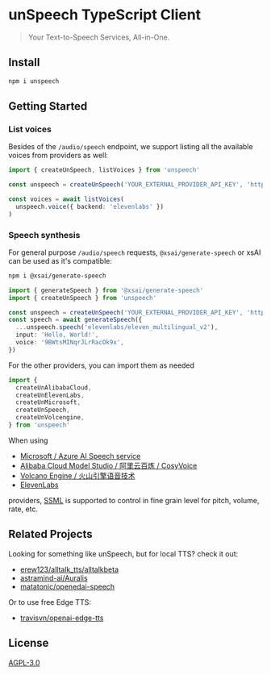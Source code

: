 # unSpeech TypeScript Client

> Your Text-to-Speech Services, All-in-One.

## Install

```bash
npm i unspeech
```

## Getting Started

### List voices

Besides of the `/audio/speech` endpoint, we support listing all the available voices from providers as well:

```ts
import { createUnSpeech, listVoices } from 'unspeech'

const unspeech = createUnSpeech('YOUR_EXTERNAL_PROVIDER_API_KEY', 'http://localhost:5933/v1/')

const voices = await listVoices(
  unspeech.voice({ backend: 'elevenlabs' })
)
```

### Speech synthesis

For general purpose `/audio/speech` requests, `@xsai/generate-speech` or xsAI can be used as it's compatible:

```bash
npm i @xsai/generate-speech
```

```ts
import { generateSpeech } from '@xsai/generate-speech'
import { createUnSpeech } from 'unspeech'

const unspeech = createUnSpeech('YOUR_EXTERNAL_PROVIDER_API_KEY', 'http://localhost:5933/v1/')
const speech = await generateSpeech({
  ...unspeech.speech('elevenlabs/eleven_multilingual_v2'),
  input: 'Hello, World!',
  voice: '9BWtsMINqrJLrRacOk9x',
})
```

For the other providers, you can import them as needed

```ts
import {
  createUnAlibabaCloud,
  createUnElevenLabs,
  createUnMicrosoft,
  createUnSpeech,
  createUnVolcengine,
} from 'unspeech'
```

When using

- [Microsoft / Azure AI Speech service](https://learn.microsoft.com/en-us/azure/ai-services/speech-service/text-to-speech)
- [Alibaba Cloud Model Studio / 阿里云百炼 / CosyVoice](https://www.alibabacloud.com/en/product/modelstudio)
- [Volcano Engine / 火山引擎语音技术](https://www.volcengine.com/product/voice-tech)
- [ElevenLabs](https://elevenlabs.io/docs/api-reference/text-to-speech/convert)

providers, [SSML](https://learn.microsoft.com/en-us/azure/ai-services/speech-service/speech-synthesis-markup) is supported to control in fine grain level for pitch, volume, rate, etc.

## Related Projects

Looking for something like unSpeech, but for local TTS? check it out:

- [erew123/alltalk_tts/alltalkbeta](https://github.com/erew123/alltalk_tts/tree/alltalkbeta)
- [astramind-ai/Auralis](https://github.com/astramind-ai/Auralis)
- [matatonic/openedai-speech](https://github.com/matatonic/openedai-speech)

Or to use free Edge TTS:

- [travisvn/openai-edge-tts](https://github.com/travisvn/openai-edge-tts)

## License

[AGPL-3.0](./LICENSE)
